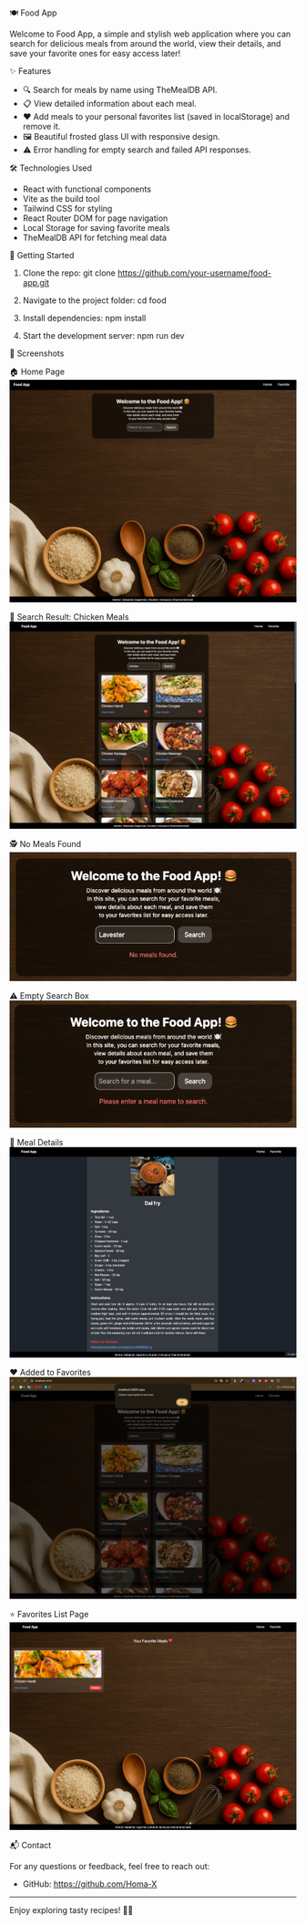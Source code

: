 
🍽️ Food App

Welcome to Food App, a simple and stylish web application where you can search for delicious meals from around the world, view their details, and save your favorite ones for easy access later!

✨ Features

- 🔍 Search for meals by name using TheMealDB API.
- 📋 View detailed information about each meal.
- ❤️ Add meals to your personal favorites list (saved in localStorage) and remove it.
- 🖼️ Beautiful frosted glass UI with responsive design.
- ⚠️ Error handling for empty search and failed API responses.

🛠️ Technologies Used

- React with functional components
- Vite as the build tool
- Tailwind CSS for styling
- React Router DOM for page navigation
- Local Storage for saving favorite meals
- TheMealDB API for fetching meal data

🚀 Getting Started

1. Clone the repo:
   git clone https://github.com/your-username/food-app.git

2. Navigate to the project folder:
   cd food

3. Install dependencies:
   npm install

4. Start the development server:
   npm run dev


📸 Screenshots

🏠 Home Page
![Home](Screenshots/Home.PNG)

🍗 Search Result: Chicken Meals
![Chicken Meals](Screenshots/ChickenMeals.PNG)

🕵️ No Meals Found
![No Meals Found](Screenshots/NoMealsFound.PNG)

⚠️ Empty Search Box
![Empty Search Box](Screenshots/EmptySearchBox.PNG)

📖 Meal Details
![Meal Details](Screenshots/MealDetails.PNG)

❤️ Added to Favorites
![Added to Favorites](Screenshots/AddedToFavorites.PNG)

⭐ Favorites List Page
![Favorites List](Screenshots/FavoritesList.PNG)

📬 Contact

For any questions or feedback, feel free to reach out:

- GitHub: https://github.com/Homa-X

---

Enjoy exploring tasty recipes! 🍲✨
